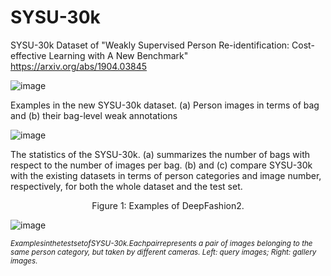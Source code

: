 # SYSU-30k
SYSU-30k Dataset of "Weakly Supervised Person Re-identification: Cost-effective Learning with A New Benchmark" https://arxiv.org/abs/1904.03845

![image](https://github.com/wanggrun/SYSU-30k/blob/master/sysu30k.png)

 Examples in the new SYSU-30k dataset. (a) Person images in terms of bag and (b) their bag-level weak annotations



![image](https://github.com/wanggrun/SYSU-30k/blob/master/sysu30_stat.png)

The statistics of the SYSU-30k. (a) summarizes the number of bags with respect to the number of images per bag. (b) and (c) compare SYSU-30k with the existing datasets in terms of person categories and image number, respectively, for both the whole dataset and the test set.




<p align='center'>Figure 1: Examples of DeepFashion2.</p>

![image](https://github.com/wanggrun/SYSU-30k/blob/master/sysu30k_test.png)

*<sub>ExamplesinthetestsetofSYSU-30k.Eachpairrepresents a pair of images belonging to the same person category, but taken by different cameras. Left: query images; Right: gallery images.*
